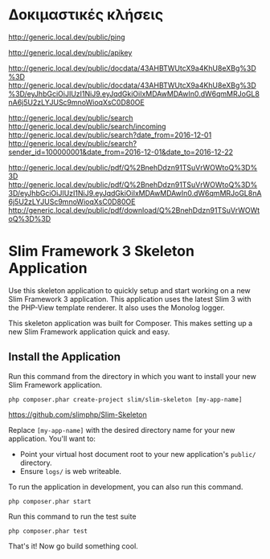 # Δοκιμαστικές κλήσεις 

http://generic.local.dev/public/ping


http://generic.local.dev/public/apikey


http://generic.local.dev/public/docdata/43AHBTWUtcX9a4KhU8eXBg%3D%3D
http://generic.local.dev/public/docdata/43AHBTWUtcX9a4KhU8eXBg%3D%3D/eyJhbGciOiJIUzI1NiJ9.eyJqdGkiOiIxMDAwMDAwIn0.dW6qmMRJoGL8nA6j5U2zLYJUSc9mnoWioqXsC0D80OE


http://generic.local.dev/public/search
http://generic.local.dev/public/search/incoming
http://generic.local.dev/public/search?date_from=2016-12-01
http://generic.local.dev/public/search?sender_id=100000001&date_from=2016-12-01&date_to=2016-12-22


http://generic.local.dev/public/pdf/Q%2BnehDdzn91TSuVrWOWtoQ%3D%3D
http://generic.local.dev/public/pdf/Q%2BnehDdzn91TSuVrWOWtoQ%3D%3D/eyJhbGciOiJIUzI1NiJ9.eyJqdGkiOiIxMDAwMDAwIn0.dW6qmMRJoGL8nA6j5U2zLYJUSc9mnoWioqXsC0D80OE
http://generic.local.dev/public/pdf/download/Q%2BnehDdzn91TSuVrWOWtoQ%3D%3D



# Slim Framework 3 Skeleton Application

Use this skeleton application to quickly setup and start working on a new Slim Framework 3 application. This application uses the latest Slim 3 with the PHP-View template renderer. It also uses the Monolog logger.

This skeleton application was built for Composer. This makes setting up a new Slim Framework application quick and easy.

## Install the Application

Run this command from the directory in which you want to install your new Slim Framework application.

    php composer.phar create-project slim/slim-skeleton [my-app-name]
https://github.com/slimphp/Slim-Skeleton

Replace `[my-app-name]` with the desired directory name for your new application. You'll want to:

* Point your virtual host document root to your new application's `public/` directory.
* Ensure `logs/` is web writeable.

To run the application in development, you can also run this command. 

	php composer.phar start

Run this command to run the test suite

	php composer.phar test

That's it! Now go build something cool.
